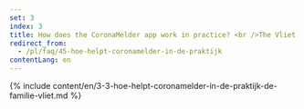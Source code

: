 ```yaml
---
set: 3
index: 3
title: How does the CoronaMelder app work in practice? <br />The Vliet family
redirect_from: 
  - /pl/faq/45-hoe-helpt-coronamelder-in-de-praktijk
contentLang: en
---
```

{% include content/en/3-3-hoe-helpt-coronamelder-in-de-praktijk-de-familie-vliet.md %}
